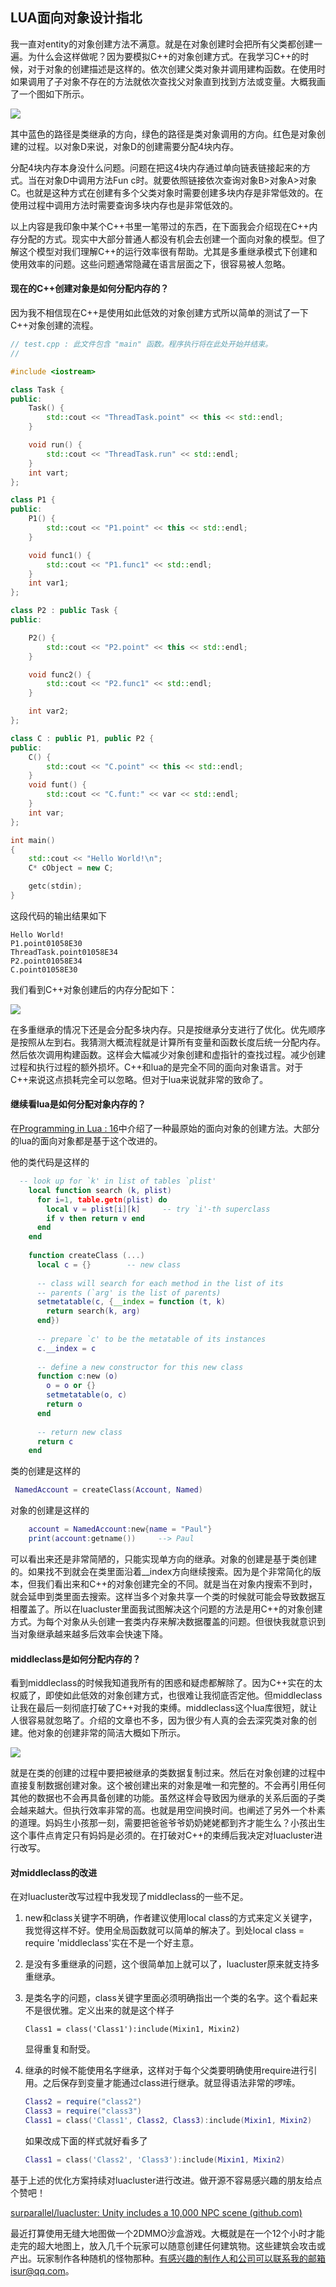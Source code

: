 ## LUA面向对象设计指北

我一直对entity的对象创建方法不满意。就是在对象创建时会把所有父类都创建一遍。为什么会这样做呢？因为要模拟C++的对象创建方式。在我学习C++的时候，对于对象的创建描述是这样的。依次创建父类对象并调用建构函数。在使用时如果调用了子对象不存在的方法就依次查找父对象直到找到方法或变量。大概我画了一个图如下所示。

![](.\object1.png)

其中蓝色的路径是类继承的方向，绿色的路径是类对象调用的方向。红色是对象创建的过程。以对象D来说，对象D的创建需要分配4块内存。

分配4块内存本身没什么问题。问题在把这4块内存通过单向链表链接起来的方式。当在对象D中调用方法Fun c时。就要依照链接依次查询对象B>对象A>对象C。也就是这种方式在创建有多个父类对象时需要创建多块内存是非常低效的。在使用过程中调用方法时需要查询多块内存也是非常低效的。

以上内容是我印象中某个C++书里一笔带过的东西，在下面我会介绍现在C++内存分配的方式。现实中大部分普通人都没有机会去创建一个面向对象的模型。但了解这个模型对我们理解C++的运行效率很有帮助。尤其是多重继承模式下创建和使用效率的问题。这些问题通常隐藏在语言层面之下，很容易被人忽略。

#### 现在的C++创建对象是如何分配内存的？

因为我不相信现在C++是使用如此低效的对象创建方式所以简单的测试了一下C++对象创建的流程。

```c++
// test.cpp : 此文件包含 "main" 函数。程序执行将在此处开始并结束。
//

#include <iostream>

class Task {
public:
    Task() {
        std::cout << "ThreadTask.point" << this << std::endl;
    }

    void run() {
        std::cout << "ThreadTask.run" << std::endl;
    }
    int vart;
};

class P1 {
public:
    P1() {
        std::cout << "P1.point" << this << std::endl;
    }

    void func1() {
        std::cout << "P1.func1" << std::endl;
    }
    int var1;
};

class P2 : public Task {
public:

    P2() {
        std::cout << "P2.point" << this << std::endl;
    }

    void func2() {
        std::cout << "P2.func1" << std::endl;
    }

    int var2;
};

class C : public P1, public P2 {
public:
    C() {
        std::cout << "C.point" << this << std::endl;
    }
    void funt() {
        std::cout << "C.funt:" << var << std::endl;
    }
    int var;
};

int main()
{
    std::cout << "Hello World!\n";
    C* cObject = new C;

    getc(stdin);
}
```

这段代码的输出结果如下

```
Hello World!
P1.point01058E30
ThreadTask.point01058E34
P2.point01058E34
C.point01058E30
```

我们看到C++对象创建后的内存分配如下：

![](.\object2.png)

在多重继承的情况下还是会分配多块内存。只是按继承分支进行了优化。优先顺序是按照从左到右。我猜测大概流程就是计算所有变量和函数长度后统一分配内存。然后依次调用构建函数。这样会大幅减少对象创建和虚指针的查找过程。减少创建过程和执行过程的额外损坏。C++和lua的是完全不同的面向对象语言。对于C++来说这点损耗完全可以忽略。但对于lua来说就非常的致命了。

#### 继续看lua是如何分配对象内存的？

在[Programming in Lua : 16](http://www.lua.org/pil/16.html)中介绍了一种最原始的面向对象的创建方法。大部分的lua的面向对象都是基于这个改进的。

他的类代码是这样的

```lua
  -- look up for `k' in list of tables `plist'
    local function search (k, plist)
      for i=1, table.getn(plist) do
        local v = plist[i][k]     -- try `i'-th superclass
        if v then return v end
      end
    end
    
    function createClass (...)
      local c = {}        -- new class
    
      -- class will search for each method in the list of its
      -- parents (`arg' is the list of parents)
      setmetatable(c, {__index = function (t, k)
        return search(k, arg)
      end})
    
      -- prepare `c' to be the metatable of its instances
      c.__index = c
    
      -- define a new constructor for this new class
      function c:new (o)
        o = o or {}
        setmetatable(o, c)
        return o
      end
    
      -- return new class
      return c
    end
```

类的创建是这样的

```lua
 NamedAccount = createClass(Account, Named)
```

对象的创建是这样的

```lua
    account = NamedAccount:new{name = "Paul"}
    print(account:getname())     --> Paul
```

可以看出来还是非常简陋的，只能实现单方向的继承。对象的创建是基于类创建的。如果找不到就会在类里面沿着__index方向继续搜索。因为是个非常简化的版本，但我们看出来和C++的对象创建完全的不同。就是当在对象内搜索不到时，就会延申到类里面去搜索。这样当多个对象共享一个类的时候就可能会导致数据互相覆盖了。所以在luacluster里面我试图解决这个问题的方法是用C++的对象创建方式。为每个对象从头创建一套类内存来解决数据覆盖的问题。但很快我就意识到当对象继承越来越多后效率会快速下降。

#### middleclass是如何分配内存的？

看到middleclass的时候我知道我所有的困惑和疑虑都解除了。因为C++实在的太权威了，即使如此低效的对象创建方式，也很难让我彻底否定他。但middleclass让我在最后一刻彻底打破了C++对我的束缚。middleclass这个lua库很短，就让人很容易就忽略了。介绍的文章也不多，因为很少有人真的会去深究类对象的创建。他对象的创建非常的简洁大概如下所示。

![](.\object3.png)

就是在类的创建的过程中要把被继承的类数据复制过来。然后在对象创建的过程中直接复制数据创建对象。这个被创建出来的对象是唯一和完整的。不会再引用任何其他的数据也不会再具备创建的功能。虽然这样会导致因为继承的关系后面的子类会越来越大。但执行效率非常的高。也就是用空间换时间。也阐述了另外一个朴素的道理。妈妈生小孩那一刻，需要把爸爸爷爷奶奶姥姥都到齐才能生么？小孩出生这个事件点肯定只有妈妈是必须的。在打破对C++的束缚后我决定对luacluster进行改写。

#### 对middleclass的改进

在对luacluster改写过程中我发现了middleclass的一些不足。

1. new和class关键字不明确，作者建议使用local class的方式来定义关键字，我觉得这样不好。使用全局函数就可以简单的解决了。到处local class = require 'middleclass'实在不是一个好主意。

2. 是没有多重继承的问题，这个很简单加上就可以了，luacluster原来就支持多重继承。

3. 是类名字的问题，class关键字里面必须明确指出一个类的名字。这个看起来不是很优雅。定义出来的就是这个样子

   ```
   Class1 = class('Class1'):include(Mixin1, Mixin2)
   ```

   显得重复和耐受。

4. 继承的时候不能使用名字继承，这样对于每个父类要明确使用require进行引用。之后保存到变量才能通过class进行继承。就显得语法非常的啰嗦。

   ```lua
   Class2 = require("class2")
   Class3 = require("class3")
   Class1 = class('Class1', Class2, Class3):include(Mixin1, Mixin2)
   ```

   如果改成下面的样式就好看多了

   ```lua
   Class1 = class('Class2', 'Class3'):include(Mixin1, Mixin2)
   ```

   

基于上述的优化方案持续对luacluster进行改进。做开源不容易感兴趣的朋友给点个赞吧！

[surparallel/luacluster: Unity includes a 10,000 NPC scene (github.com)](https://github.com/surparallel/luacluster)

最近打算使用无缝大地图做一个2DMMO沙盒游戏。大概就是在一个12个小时才能走完的超大地图上，放入几千个玩家可以随意创建任何建筑物。这些建筑会攻击或产出。玩家制作各种随机的怪物那种。有感兴趣的制作人和公司可以联系我的邮箱isur@qq.com。